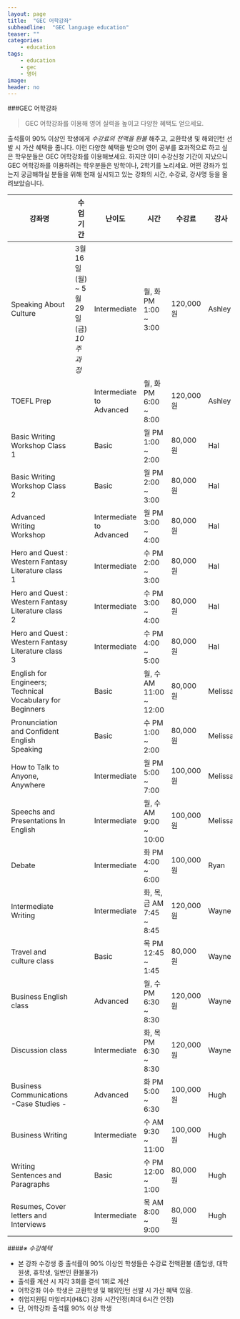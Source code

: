 ```yaml
---
layout: page
title:  "GEC 어학강좌"
subheadline:  "GEC language education"
teaser: ""
categories:
    - education
tags:
    - education
    - gec
    - 영어
image:
header: no
---
```



###GEC 어학강좌

> GEC 어학강좌를 이용해 영어 실력을 높이고 다양한 혜택도 얻으세요.

출석률이 90% 이상인 학생에게 *수강료의 전액을 환불* 해주고, 교환학생 및 해외인턴 선발 시 가산 혜택을 줍니다. 이런 다양한 혜택을 받으며 영어 공부를 효과적으로 하고 싶은 학우분들은 GEC 어학강좌를 이용해보세요. 하지만 이미 수강신청 기간이 지났으니 GEC 어학강좌를 이용하려는 학우분들은 방학이나, 2학기를 노리세요. 
어떤 강좌가 있는지 궁금해하실 분들을 위해 현재 실시되고 있는 강좌의 시간, 수강료, 강사명 등을 올려보았습니다.

강좌명 | 수업기간 | 난이도 | 시간 |   수강료   | 강사
-------|----------|--------|------|------------|------
Speaking About Culture | 3월 16일(월) ~ 5월 29일(금) *10주 과정* | Intermediate | 월, 화 PM 1:00 ~ 3:00 | 120,000원 | Ashley
TOEFL Prep | | Intermediate to Advanced | 월, 화 PM 6:00 ~ 8:00 | 120,000원 | Ashley
Basic Writing Workshop Class 1 | | Basic | 월 PM 1:00 ~ 2:00 | 80,000원 | Hal
Basic Writing Workshop Class 2 | | Basic | 월 PM 2:00 ~ 3:00 | 80,000원 | Hal
Advanced Writing Workshop | | Intermediate to Advanced | 월 PM 3:00 ~ 4:00 | 80,000원 | Hal
Hero and Quest : Western Fantasy Literature class 1 | | Intermediate | 수 PM 2:00 ~ 3:00 | 80,000원 | Hal
Hero and Quest : Western Fantasy Literature class 2 | | Intermediate | 수 PM 3:00 ~ 4:00 | 80,000원 | Hal
Hero and Quest : Western Fantasy Literature class 3 | | Intermediate | 수 PM 4:00 ~ 5:00 | 80,000원 | Hal
English for Engineers; Technical Vocabulary for Beginners | | Basic | 월, 수 AM 11:00 ~ 12:00 | 80,000원 | Melissa
Pronunciation and Confident English Speaking | | Basic | 수 PM 1:00 ~ 2:00 | 80,000원 | Melissa
How to Talk to Anyone, Anywhere | | Intermediate | 월 PM 5:00 ~ 7:00 | 100,000원 | Melissa
Speechs and Presentations In English | | Intermediate | 월, 수 AM 9:00 ~ 10:00 | 100,000원 | Melissa
Debate | | Intermediate | 화 PM 4:00 ~ 6:00 | 100,000원 | Ryan
Intermediate Writing | | Intermediate | 화, 목, 금 AM 7:45 ~ 8:45 | 120,000원 | Wayne
Travel and culture class | | Basic | 목 PM 12:45 ~ 1:45 | 80,000원 | Wayne
Business English class | | Advanced | 월, 수 PM 6:30 ~ 8:30 | 120,000원 | Wayne
Discussion class | | Intermediate | 화, 목 PM 6:30 ~ 8:30 | 120,000원 | Wayne
Business Communications -Case Studies - | | Advanced | 화 PM 5:00 ~ 6:30 | 100,000원 | Hugh
Business Writing | | Intermediate | 수 AM 9:30 ~ 11:00 | 100,000원 | Hugh
Writing Sentences and Paragraphs | | Basic | 수 PM 12:00 ~ 1:00 | 80,000원 | Hugh
Resumes, Cover letters and Interviews | | Intermediate | 목 AM 8:00 ~ 9:00 | 80,000원 | Hugh



####*※ 수강혜택*
- 본 강좌 수강생 중 출석률이 90% 이상인 학생들은 수강료 전액환불
  (졸업생, 대학원생, 휴학생, 일반인 환불불가)
- 출석률 계산 시 지각 3회를 결석 1회로 계산
- 어학강좌 이수 학생은 교환학생 및 해외인턴 선발 시 가산 혜택 있음.
- 취업지원팀 마일리지(H&C) 강좌 시간인정(최대 6시간 인정)
- 단, 어학강좌 출석률 90% 이상 학생

<div class="row">
    <div class="medium-8 columns t30">
    <img src="{{ site.url }}/images/unsplash_4.jpg" alt="">
    </div><!-- /.medium-8.columns -->
</div><!-- /.row -->


